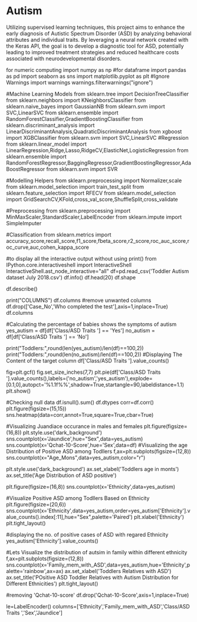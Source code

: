 # Autism
Utilizing supervised learning techniques, this project aims to enhance the early diagnosis of Autistic Spectrum Disorder (ASD) by analyzing behavioral attributes and individual traits. By leveraging a neural network created with the Keras API, the goal is to develop a diagnostic tool for ASD, potentially leading to improved treatment strategies and reduced healthcare costs associated with neurodevelopmental disorders.

for numeric computing
import numpy as np
#for dataframe
import pandas as pd
import seaborn as sns
import matplotlib.pyplot as plt
#Ignore Warnings
import warnings
warnings.filterwarnings("ignore")

#Machine Learning Models
from sklearn.tree import DecisionTreeClassifier
from sklearn.neighbors import KNeighborsClassifier
from sklearn.naive_bayes import GaussianNB
from sklearn.svm import SVC,LinearSVC
from sklearn.ensemble import RandomForestClassifier,GradientBoostingClassifier
from sklearn.discriminant_analysis import LinearDiscriminantAnalysis,QuadraticDiscriminantAnalysis
from xgboost import XGBClassifier
from sklearn.svm import SVC,LinearSVC
#Regression
from sklearn.linear_model import LinearRegression,Ridge,Lasso,RidgeCV,ElasticNet,LogisticRegression
from sklearn.ensemble import RandomForestRegressor,BaggingRegressor,GradientBoostingRegressor,AdaBoostRegressor
from sklearn.svm import SVR

#Modelling Helpers
from sklearn.preprocessing import Normalizer,scale
from sklearn.model_selection import train_test_split
from sklearn.feature_selection import RFECV
from sklearn.model_selection import GridSearchCV,KFold,cross_val_score,ShuffleSplit,cross_validate

#Preprocessing
from sklearn.preprocessing import MinMaxScaler,StandardScaler,LabelEncoder
from sklearn.impute import SimpleImputer

#Classification
from sklearn.metrics import accuracy_score,recall_score,f1_score,fbeta_score,r2_score,roc_auc_score,roc_curve,auc,cohen_kappa_score

#to display all the interactive output without using print()
from IPython.core.interactiveshell import InteractiveShell
InteractiveShell.ast_node_interactive="all"
df=pd.read_csv('Toddler Autism dataset July 2018.csv')
df.info()
df.head(20)
df.shape

df.describe()

print("COLUMNS")
df.columns
#remove unwanted columns
df.drop(['Case_No','Who completed the test'],axis=1,inplace=True)
df.columns

#Calculating the percentage of babies shows the symptoms of autism
yes_autism = df[df['Class/ASD Traits '] == 'Yes']
no_autism = df[df['Class/ASD Traits '] == 'No']

print("Toddlers:",round(len(yes_autism)/len(df)==100,2))
print("Toddlers:",round(len(no_autism)/len(df)==100,2))
#Displaying The Content of the target column
df['Class/ASD Traits '].value_counts()

fig=plt.gcf()
fig.set_size_inches(7,7)
plt.pie(df['Class/ASD Traits '].value_counts(),labels=('no_autism','yes_autism'),explode=[0.1,0],autopct='%1.1f%%',shadow=True,startangle=90,labeldistance=1.1)
plt.show()

#Checking null data
df.isnull().sum()
df.dtypes
corr=df.corr()
plt.figure(figsize=(15,15))
sns.heatmap(data=corr,annot=True,square=True,cbar=True)

#Visualizing Juandiace occurance in males and females
plt.figure(figsize=(16,8))
plt.style.use('dark_background')
sns.countplot(x='Jaundice',hue="Sex",data=yes_autism)
sns.countplot(x='Qchat-10-Score',hue='Sex',data=df)
#Visualizing the age Distribution of Positive ASD among Todllers
f,ax=plt.subplots(figsize=(12,8))
sns.countplot(x="Age_Mons",data=yes_autism,color="r")

plt.style.use('dark_background')
ax.set_xlabel('Toddlers age in monts')
ax.set_title('Age Distribution of ASD positive')

plt.figure(figsize=(16,8))
sns.countplot(x='Ethnicity',data=yes_autism)

#Visualize Positive ASD among Todllers Based on Ethnicity
plt.figure(figsize=(20,6))
sns.countplot(x='Ethnicity',data=yes_autism,order=yes_autism['Ethnicity'].value_counts().index[:11],hue="Sex",palette='Paired')
plt.xlabel('Ethnicity')
plt.tight_layout()

#displaying the no. of positive cases of ASD with regared Ethnicity
yes_autism['Ethnicity'].value_counts()

#Lets Visualize the distribution of autsim in family within different ethnicity
f,ax=plt.subplots(figsize=(12,8))
sns.countplot(x='Family_mem_with_ASD',data=yes_autism,hue='Ethnicity',palette='rainbow',ax=ax)
ax.set_xlabel('Toddlers Relatives with ASD')
ax.set_title('POsitive ASD Toddler Relatives with Autism Distribution for Different Ethnicities')
plt.tight_layout()

#removing 'Qchat-10-score'
df.drop('Qchat-10-Score',axis=1,inplace=True)

le=LabelEncoder()
columns=['Ethnicity','Family_mem_with_ASD','Class/ASD Traits ','Sex','Jaundice']
